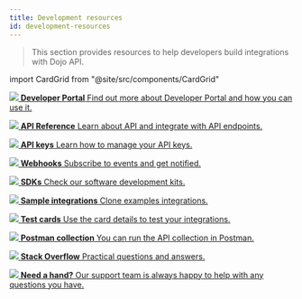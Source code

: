 ```yaml
---
title: Development resources
id: development-resources
---
```


>This section provides resources to help developers build integrations with Dojo API.

import CardGrid from "@site/src/components/CardGrid"

<CardGrid home>

[![](/images/dojo-icons/Planet.svg) **Developer Portal** Find out more about Developer Portal and how you can use it.](portal.md)

[![](/images/dojo-icons/TerminalWindow.svg) **API Reference** Learn about API and integrate with API endpoints.](/api)

[![](/images/dojo-icons/Key.svg) **API keys** Learn how to manage your API keys.](api-keys.md)

[![](/images/dojo-icons/AnchorSimple.svg) **Webhooks** Subscribe to events and get notified.](webhooks.md)

[![](/images/dojo-icons/Cube.svg) **SDKs** Check our software development kits.](sdk.md)

[![](/images/dojo-icons/Copy.svg) **Sample integrations** Clone examples integrations.](https://github.com/dojo-engineering/dojo-samples)

[![](/images/dojo-icons/Paste.svg) **Test cards** Use the card details to test your integrations.](testing.md)

[![](/images/dojo-icons/Rocket.svg) **Postman collection** You can run the API collection in Postman.](https://god.gw.postman.com/run-collection/16735701-b218f555-a7ad-46c4-8ad8-1f11c0aee443?action=collection%2Ffork&collection-url=entityId%3D16735701-b218f555-a7ad-46c4-8ad8-1f11c0aee443%26entityType%3Dcollection%26workspaceId%3Dfdd152df-0154-428c-aeb4-1b90e46b8523)

[![](/images/dojo-icons/Message.svg) **Stack Overflow** Practical questions and answers.](https://stackoverflow.com/tags/dojo.tech)

[![](/images/dojo-icons/Headset.svg) **Need a hand?** Our support team is always happy to help with any questions you have.](https://support.dojo.tech/hc/en-gb)

</CardGrid>
